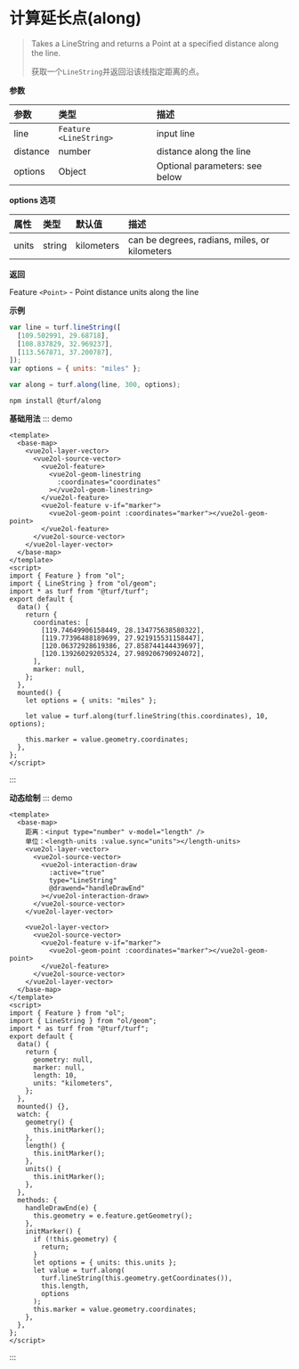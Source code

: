# 计算延长点(along)

> Takes a LineString and returns a Point at a specified distance along the line.
>
> 获取一个`LineString`并返回沿该线指定距离的点。

**参数**

| 参数     | 类型                   | 描述                           |
| :------- | :--------------------- | :----------------------------- |
| line     | `Feature <LineString>` | input line                     |
| distance | number                 | distance along the line        |
| options  | Object                 | Optional parameters: see below |

**options 选项**

| 属性  | 类型   | 默认值     | 描述                                          |
| :---- | :----- | :--------- | :-------------------------------------------- |
| units | string | kilometers | can be degrees, radians, miles, or kilometers |

**返回**

Feature `<Point>` - Point distance units along the line

**示例**

```js
var line = turf.lineString([
  [109.502991, 29.68718],
  [108.837829, 32.969237],
  [113.567871, 37.200787],
]);
var options = { units: "miles" };

var along = turf.along(line, 300, options);
```

```
npm install @turf/along
```

**基础用法**
::: demo

```vue
<template>
  <base-map>
    <vue2ol-layer-vector>
      <vue2ol-source-vector>
        <vue2ol-feature>
          <vue2ol-geom-linestring
            :coordinates="coordinates"
          ></vue2ol-geom-linestring>
        </vue2ol-feature>
        <vue2ol-feature v-if="marker">
          <vue2ol-geom-point :coordinates="marker"></vue2ol-geom-point>
        </vue2ol-feature>
      </vue2ol-source-vector>
    </vue2ol-layer-vector>
  </base-map>
</template>
<script>
import { Feature } from "ol";
import { LineString } from "ol/geom";
import * as turf from "@turf/turf";
export default {
  data() {
    return {
      coordinates: [
        [119.74649906158449, 28.134775638580322],
        [119.77396488189699, 27.921915531158447],
        [120.06372928619386, 27.858744144439697],
        [120.13926029205324, 27.989206790924072],
      ],
      marker: null,
    };
  },
  mounted() {
    let options = { units: "miles" };

    let value = turf.along(turf.lineString(this.coordinates), 10, options);

    this.marker = value.geometry.coordinates;
  },
};
</script>
```

:::

**动态绘制**
::: demo

```vue
<template>
  <base-map>
    距离：<input type="number" v-model="length" />
    单位：<length-units :value.sync="units"></length-units>
    <vue2ol-layer-vector>
      <vue2ol-source-vector>
        <vue2ol-interaction-draw
          :active="true"
          type="LineString"
          @drawend="handleDrawEnd"
        ></vue2ol-interaction-draw>
      </vue2ol-source-vector>
    </vue2ol-layer-vector>

    <vue2ol-layer-vector>
      <vue2ol-source-vector>
        <vue2ol-feature v-if="marker">
          <vue2ol-geom-point :coordinates="marker"></vue2ol-geom-point>
        </vue2ol-feature>
      </vue2ol-source-vector>
    </vue2ol-layer-vector>
  </base-map>
</template>
<script>
import { Feature } from "ol";
import { LineString } from "ol/geom";
import * as turf from "@turf/turf";
export default {
  data() {
    return {
      geometry: null,
      marker: null,
      length: 10,
      units: "kilometers",
    };
  },
  mounted() {},
  watch: {
    geometry() {
      this.initMarker();
    },
    length() {
      this.initMarker();
    },
    units() {
      this.initMarker();
    },
  },
  methods: {
    handleDrawEnd(e) {
      this.geometry = e.feature.getGeometry();
    },
    initMarker() {
      if (!this.geometry) {
        return;
      }
      let options = { units: this.units };
      let value = turf.along(
        turf.lineString(this.geometry.getCoordinates()),
        this.length,
        options
      );
      this.marker = value.geometry.coordinates;
    },
  },
};
</script>
```

:::
